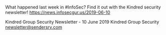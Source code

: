 What happened last week in #InfoSec? Find it out with the Kindred security newsletter!
https://news.infosecgur.us/2019-06-10

Kindred Group Security Newsletter - 10 June 2019
Kindred Group Security
newsletter@sendersrv.com
